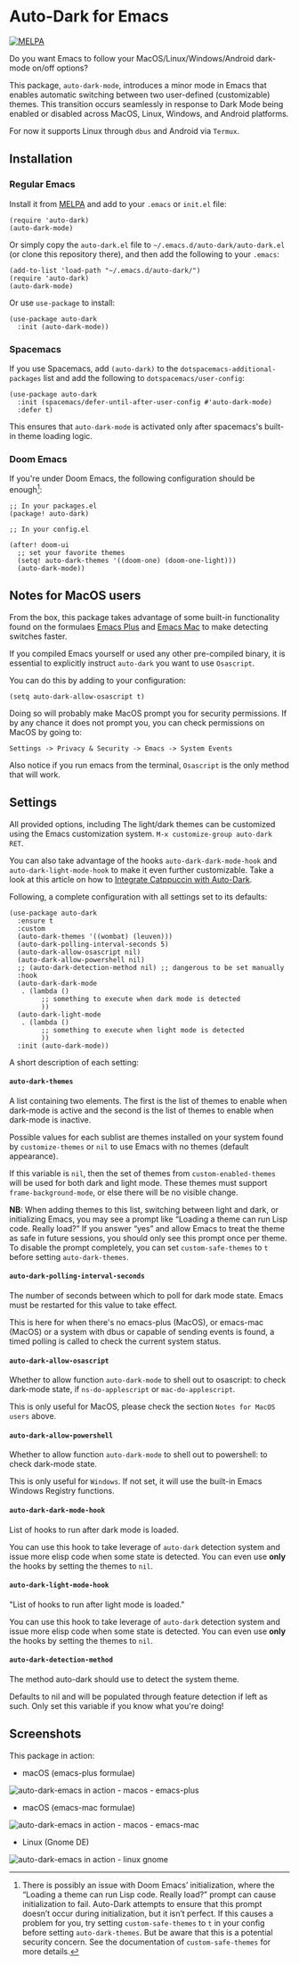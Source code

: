 # Auto-Dark for Emacs


[![MELPA](https://melpa.org/packages/auto-dark-badge.svg)](https://melpa.org/#/auto-dark)


Do you want Emacs to follow your MacOS/Linux/Windows/Android dark-mode on/off
options?


This package, `auto-dark-mode`, introduces a minor mode in Emacs that
enables automatic switching between two user-defined (customizable)
themes. This transition occurs seamlessly in response to Dark Mode
being enabled or disabled across MacOS, Linux, Windows, and Android
platforms.


For now it supports Linux through `dbus` and Android via `Termux`.


## Installation

### Regular Emacs

Install it from [MELPA](https://melpa.org/#/auto-dark) and add to your
`.emacs` or `init.el` file:


```emacs-lisp
(require 'auto-dark)
(auto-dark-mode)
```


Or simply copy the `auto-dark.el` file to
`~/.emacs.d/auto-dark/auto-dark.el` (or clone this repository there),
and then add the following to your `.emacs`:


```emacs-lisp
(add-to-list 'load-path "~/.emacs.d/auto-dark/")
(require 'auto-dark)
(auto-dark-mode)
```

Or use `use-package` to install:


```emacs-lisp
(use-package auto-dark
  :init (auto-dark-mode))
```


### Spacemacs

If you use Spacemacs, add `(auto-dark)` to the
`dotspacemacs-additional-packages` list and add the following to
`dotspacemacs/user-config`:


```emacs-lisp
(use-package auto-dark
  :init (spacemacs/defer-until-after-user-config #'auto-dark-mode)
  :defer t)
```

This ensures that `auto-dark-mode` is activated only after spacemacs's
built-in theme loading logic.


### Doom Emacs

If you're under Doom Emacs, the following configuration should be
enough[^1]:

[^1]: There is possibly an issue with Doom Emacs’ initialization, where the
“Loading a theme can run Lisp code. Really load?” prompt can cause
initialization to fail. Auto-Dark attempts to ensure that this prompt doesn’t
occur during initialization, but it isn’t perfect. If this causes a problem for
you, try setting `custom-safe-themes` to `t` in your config before setting
`auto-dark-themes`. But be aware that this is a potential security concern. See
the documentation of `custom-safe-themes` for more details.

```emacs-lisp
;; In your packages.el
(package! auto-dark)

;; In your config.el

(after! doom-ui
  ;; set your favorite themes
  (setq! auto-dark-themes '((doom-one) (doom-one-light)))
  (auto-dark-mode))
```


## Notes for MacOS users

From the box, this package takes advantage of some built-in functionality found
on the formulaes [Emacs Plus](https://github.com/d12frosted/homebrew-emacs-plus)
and [Emacs Mac](https://github.com/railwaycat/homebrew-emacsmacport?tab=readme-ov-file)
to make detecting switches faster.


If you compiled Emacs yourself or used any other pre-compiled binary,
it is essential to explicitly instruct `auto-dark` you want to use
`Osascript`.


You can do this by adding to your configuration:


```emacs-lisp
(setq auto-dark-allow-osascript t)
```


Doing so will probably make MacOS prompt you for security permissions.
If by any chance it does not prompt you, you can check permissions on MacOS
by going to:


```
Settings -> Privacy & Security -> Emacs -> System Events
```


Also notice if you run emacs from  the terminal, `Osascript` is the only method that
will work.


## Settings

All provided options, including The light/dark themes can be
customized using the Emacs customization system. `M-x customize-group auto-dark RET`.


You can also take advantage of the hooks `auto-dark-dark-mode-hook`
and `auto-dark-light-mode-hook` to make it even further
customizable. Take a look at this article on how to [Integrate
Catppuccin with
Auto-Dark](https://www.rahuljuliato.com/posts/auto-dark-catppuccin).


Following, a complete configuration with all settings set to its defaults:

```emacs-lisp
(use-package auto-dark
  :ensure t
  :custom
  (auto-dark-themes '((wombat) (leuven)))
  (auto-dark-polling-interval-seconds 5)
  (auto-dark-allow-osascript nil)
  (auto-dark-allow-powershell nil)
  ;; (auto-dark-detection-method nil) ;; dangerous to be set manually
  :hook
  (auto-dark-dark-mode
   . (lambda ()
        ;; something to execute when dark mode is detected
        ))
  (auto-dark-light-mode
   . (lambda ()
        ;; something to execute when light mode is detected
        ))
  :init (auto-dark-mode))
```


A short description of each setting:


#### `auto-dark-themes`

A list containing two elements. The first is the list of themes to enable when
dark-mode is active and the second is the list of themes to enable when
dark-mode is inactive.


Possible values for each sublist are themes installed on your system found by
`customize-themes` or `nil` to use Emacs with no themes (default appearance).


If this variable is `nil`, then the set of themes from `custom-enabled-themes`
will be used for both dark and light mode. These themes must support
`frame-background-mode`, or else there will be no visible change.


**NB**: When adding themes to this list, switching between light and dark, or
initializing Emacs, you may see a prompt like “Loading a theme can run Lisp
code. Really load?” If you answer “yes” and allow Emacs to treat the theme as
safe in future sessions, you should only see this prompt once per theme. To
disable the prompt completely, you can set `custom-safe-themes` to `t` before
setting `auto-dark-themes`.


#### `auto-dark-polling-interval-seconds`

The number of seconds between which to poll for dark mode state.
Emacs must be restarted for this value to take effect.


This is here for when there's no emacs-plus (MacOS), or emacs-mac
(MacOS) or a system with dbus or capable of sending events is found, a
timed polling is called to check the current system status.


#### `auto-dark-allow-osascript`

Whether to allow function `auto-dark-mode` to shell out to osascript:
to check dark-mode state, if `ns-do-applescript` or `mac-do-applescript`.


This is only useful for MacOS, please check the section `Notes for
MacOS users` above.


#### `auto-dark-allow-powershell`

Whether to allow function `auto-dark-mode` to shell out to powershell:
to check dark-mode state.


This is only useful for `Windows`. If not set, it will use the built-in Emacs
Windows Registry functions.


#### `auto-dark-dark-mode-hook`

List of hooks to run after dark mode is loaded.


You can use this hook to take leverage of `auto-dark` detection system and
issue more elisp code when some state is detected. You can even use **only** the
hooks by setting the themes to `nil`.


#### `auto-dark-light-mode-hook`

"List of hooks to run after light mode is loaded."


You can use this hook to take leverage of `auto-dark` detection system and
issue more elisp code when some state is detected. You can even use **only** the
hooks by setting the themes to `nil`.


#### `auto-dark-detection-method`

The method auto-dark should use to detect the system theme.


Defaults to nil and will be populated through feature detection
if left as such. Only set this variable if you know what you're
doing!


## Screenshots

This package in action:

- macOS (emacs-plus formulae)

![auto-dark-emacs in action - macos - emacs-plus](images/demo_emacs_plus.gif)

- macOS (emacs-mac formulae)

![auto-dark-emacs in action - macos - emacs-mac](images/demo_emacs_mac.gif)

- Linux (Gnome DE)

![auto-dark-emacs in action - linux gnome](images/demo_gnome.gif)
